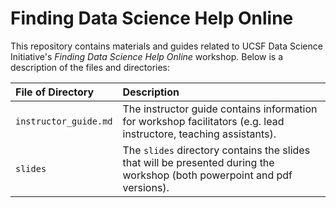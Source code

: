 # Finding Data Science Help Online

This repository contains materials and guides related to UCSF Data Science Initiative's *Finding Data Science Help Online* workshop. Below is a description of the files and directories:

| File of Directory | Description |
| :-- | :-- |
| `instructor_guide.md` | The instructor guide contains information for workshop facilitators (e.g. lead instructore, teaching assistants).
| `slides` | The `slides` directory contains the slides that will be presented during the workshop (both powerpoint and pdf versions).
